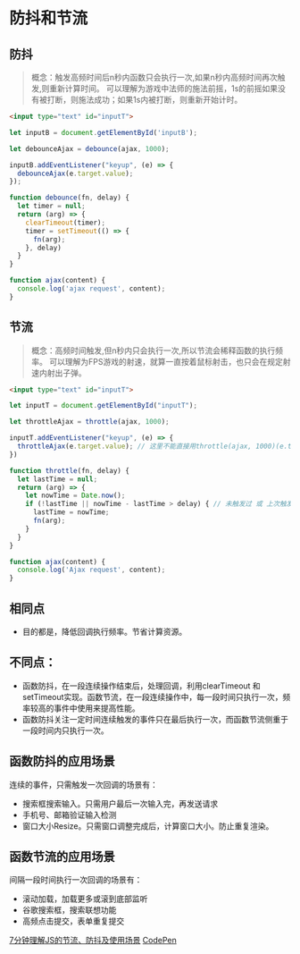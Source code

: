 # 防抖和节流
## 防抖

> 概念：触发高频时间后n秒内函数只会执行一次,如果n秒内高频时间再次触发,则重新计算时间。
> 可以理解为游戏中法师的施法前摇，1s的前摇如果没有被打断，则施法成功；如果1s内被打断，则重新开始计时。

```html
<input type="text" id="inputT">
```

```js
let inputB = document.getElementById('inputB');

let debounceAjax = debounce(ajax, 1000);

inputB.addEventListener("keyup", (e) => {
  debounceAjax(e.target.value);
});

function debounce(fn, delay) {
  let timer = null;
  return (arg) => {
    clearTimeout(timer);
    timer = setTimeout(() => {
      fn(arg);
    }, delay)
  }
}

function ajax(content) {
  console.log('ajax request', content);
}
```

## 节流

> 概念：高频时间触发,但n秒内只会执行一次,所以节流会稀释函数的执行频率。
> 可以理解为FPS游戏的射速，就算一直按着鼠标射击，也只会在规定射速内射出子弹。

```html
<input type="text" id="inputT">
```

```js
let inputT = document.getElementById("inputT");

let throttleAjax = throttle(ajax, 1000);

inputT.addEventListener("keyup", (e) => {
  throttleAjax(e.target.value); // 这里不能直接用throttle(ajax, 1000)(e.target.value)？
})

function throttle(fn, delay) {
  let lastTime = null;
  return (arg) => {
    let nowTime = Date.now();
    if (!lastTime || nowTime - lastTime > delay) { // 未触发过 或 上次触发到现在超过延时
      lastTime = nowTime;
      fn(arg);
    }
  }
}

function ajax(content) {
  console.log('Ajax request', content);
}
```

## 相同点

- 目的都是，降低回调执行频率。节省计算资源。

## 不同点：

- 函数防抖，在一段连续操作结束后，处理回调，利用clearTimeout 和 setTimeout实现。函数节流，在一段连续操作中，每一段时间只执行一次，频率较高的事件中使用来提高性能。
- 函数防抖关注一定时间连续触发的事件只在最后执行一次，而函数节流侧重于一段时间内只执行一次。

## 函数防抖的应用场景
连续的事件，只需触发一次回调的场景有：

- 搜索框搜索输入。只需用户最后一次输入完，再发送请求
- 手机号、邮箱验证输入检测
- 窗口大小Resize。只需窗口调整完成后，计算窗口大小。防止重复渲染。

## 函数节流的应用场景
间隔一段时间执行一次回调的场景有：

- 滚动加载，加载更多或滚到底部监听
- 谷歌搜索框，搜索联想功能
- 高频点击提交，表单重复提交

[7分钟理解JS的节流、防抖及使用场景](https://juejin.cn/post/6844903669389885453)
[CodePen](https://codepen.io/RealAaron/pen/JjdOxEz?editors=0010)